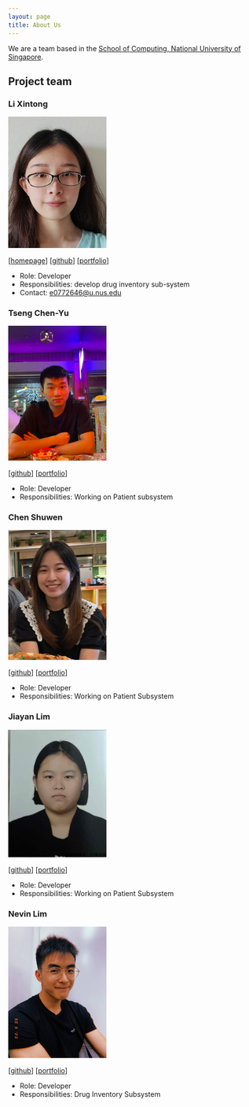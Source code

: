 ```yaml
---
layout: page
title: About Us
---
```


We are a team based in the [School of Computing, National University of Singapore](http://www.comp.nus.edu.sg).

## Project team

### Li Xintong

<img src="images/emrysil.png" width="200px">

[[homepage](https://ay2223s2-cs2103t-w09-3.github.io/tp/)]
[[github](https://github.com/Emrysil)]
[[portfolio](team/johndoe.md)]

* Role: Developer
* Responsibilities: develop drug inventory sub-system
* Contact: e0772646@u.nus.edu

### Tseng Chen-Yu

<img src="images/cydtseng.png" width="200px">

[[github](http://github.com/cydtseng)]
[[portfolio](team/cydtseng.md)]

* Role: Developer
* Responsibilities: Working on Patient subsystem

### Chen Shuwen

<img src="images/cshuwen.png" width="200px">

[[github](https://github.com/CShuwen)] [[portfolio](team/johndoe.md)]

* Role: Developer
* Responsibilities: Working on Patient Subsystem

### Jiayan Lim

<img src="images/jiayan-lim.png" width="200px">

[[github](http://github.com/Jiayan-Lim)]
[[portfolio](team/jiayan-lim.md)]

* Role: Developer
* Responsibilities: Working on Patient Subsystem

### Nevin Lim

<img src="images/nevinlim.png" width="200px">

[[github](http://github.com/nevinlim)]
[[portfolio](team/nevinlim.md)]

* Role: Developer
* Responsibilities: Drug Inventory Subsystem

